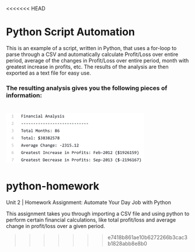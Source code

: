<<<<<<< HEAD
# Python Script Automation

This is an example of a script, written in Python, that uses a for-loop to parse through a CSV and automatically calculate Profit/Loss over entire period, average of the changes in Profit/Loss over entire period, month with greatest increase in profits, etc.  The results of the analysis are then exported as a text file for easy use.

### The resulting analysis gives you the following pieces of information:
![summary_text](/Screenshots/summary_text.png?raw=true)
=======
# python-homework
Unit 2 | Homework Assignment: Automate Your Day Job with Python

This assignment takes you through importing a CSV file and using python to perform certain financial calculations, like total profit/loss and average change in profit/loss over a given period.
>>>>>>> e7418b861ae10b6272266b3cac3b1828abb8e8b0

